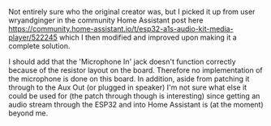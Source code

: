 Not entirely sure who the original creator was, but I picked it up from user wryandginger in the community Home Assistant post here https://community.home-assistant.io/t/esp32-a1s-audio-kit-media-player/522245 which I then modified and improved upon making it a complete solution.

I should add that the 'Microphone In' jack doesn't function correctly because of the resistor layout on the board. Therefore no implementation of the microphone is done on this board. In addition, aside from patching it through to the Aux Out (or plugged in speaker) I'm not sure what else it could be used for (the patch through though is interesting) since getting an audio stream through the ESP32 and into Home Assistant is (at the moment) beyond me.

